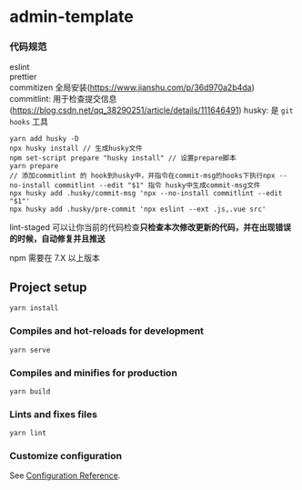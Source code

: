 # admin-template

### 代码规范

eslint  
prettier  
commitizen 全局安装(https://www.jianshu.com/p/36d970a2b4da)  
commitlint: 用于检查提交信息 (https://blog.csdn.net/qq_38290251/article/details/111646491)
husky: 是 `git hooks` 工具

```
yarn add husky -D
npx husky install // 生成husky文件
npm set-script prepare "husky install" // 设置prepare脚本
yarn prepare
// 添加commitlint 的 hook到husky中，并指令在commit-msg的hooks下执行npx --no-install commitlint --edit "$1" 指令 husky中生成commit-msg文件
npx husky add .husky/commit-msg 'npx --no-install commitlint --edit "$1"'
npx husky add .husky/pre-commit 'npx eslint --ext .js,.vue src'
```
lint-staged 可以让你当前的代码检查**只检查本次修改更新的代码，并在出现错误的时候，自动修复并且推送**

npm 需要在 7.X 以上版本

## Project setup

```
yarn install
```

### Compiles and hot-reloads for development

```
yarn serve
```

### Compiles and minifies for production

```
yarn build
```

### Lints and fixes files

```
yarn lint
```

### Customize configuration

See [Configuration Reference](https://cli.vuejs.org/config/).
